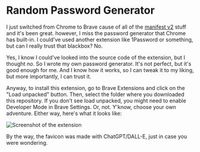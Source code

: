 # Random Password Generator

I just switched from Chrome to Brave cause of all of the [manifest v2](https://arstechnica.com/gadgets/2024/08/chromes-manifest-v3-and-its-changes-for-ad-blocking-are-coming-real-soon/) stuff and it's been great. however, I miss the password generator that Chrome has built-in. I could've used another extension like 1Password or something, but can I really trust that blackbox? No.

Yes, I know I could've looked into the source code of the extension, but I thought _no_. So I wrote my own password generator. It's not perfect, but it's good enough for me. And I know how it works, so I can tweak it to my liking, but more importantly, I can trust it.

Anyway, to install this extension, go to Brave Extensions and click on the "Load unpacked" button. Then, select the folder where you downloaded this repository. If you don't see load unpacked, you might need to enable Developer Mode in Brave Settings. Or, not. Y'know, choose your own adventure. Either way, here's what it looks like:

![Screenshot of the extension](https://github.com/user-attachments/assets/a14832c4-fe4c-4c83-a10a-bcf635d54266)

By the way, the favicon was made with ChatGPT/DALL-E, just in case you were wondering.
